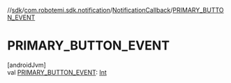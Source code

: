 //[sdk](../../../index.md)/[com.robotemi.sdk.notification](../index.md)/[NotificationCallback](index.md)/[PRIMARY_BUTTON_EVENT](-p-r-i-m-a-r-y_-b-u-t-t-o-n_-e-v-e-n-t.md)

# PRIMARY_BUTTON_EVENT

[androidJvm]\
val [PRIMARY_BUTTON_EVENT](-p-r-i-m-a-r-y_-b-u-t-t-o-n_-e-v-e-n-t.md): [Int](https://kotlinlang.org/api/latest/jvm/stdlib/kotlin/-int/index.html)
